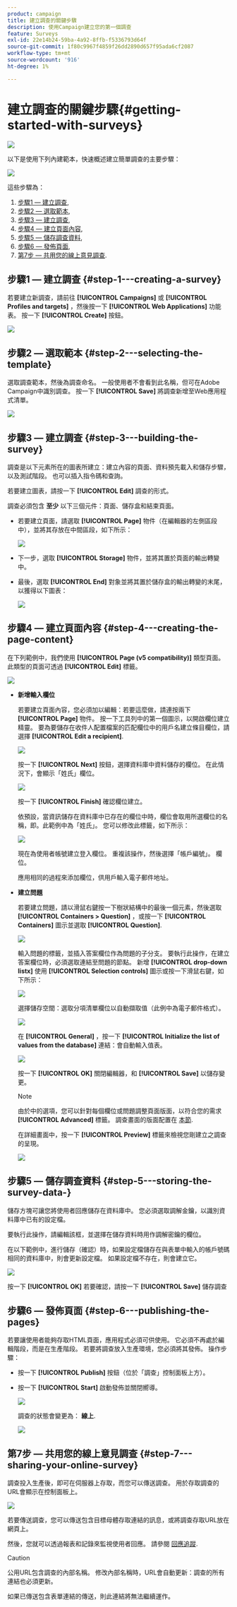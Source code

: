 ```yaml
---
product: campaign
title: 建立調查的關鍵步驟
description: 使用Campaign建立您的第一個調查
feature: Surveys
exl-id: 22e14b24-59ba-4a92-8ffb-f5336793d64f
source-git-commit: 1f80c9967f4859f26dd2890d657f95ada6cf2087
workflow-type: tm+mt
source-wordcount: '916'
ht-degree: 1%

---
```


# 建立調查的關鍵步驟{#getting-started-with-surveys}

![](../../assets/common.svg)

以下是使用下列內建範本，快速概述建立簡單調查的主要步驟：

![](assets/s_ncs_admin_survey_result.png)

這些步驟為：

1. [步驟1 — 建立調查](#step-1---creating-a-survey),
1. [步驟2 — 選取範本](#step-2---selecting-the-template),
1. [步驟3 — 建立調查](#step-3---building-the-survey),
1. [步驟4 — 建立頁面內容](#step-4---creating-the-page-content),
1. [步驟5 — 儲存調查資料](#step-5---storing-the-survey-data-),
1. [步驟6 — 發佈頁面](#step-6---publishing-the-pages),
1. [第7步 — 共用您的線上意見調查](#step-7---sharing-your-online-survey).

## 步驟1 — 建立調查 {#step-1---creating-a-survey}

若要建立新調查，請前往 **[!UICONTROL Campaigns]** 或 **[!UICONTROL Profiles and targets]** ，然後按一下 **[!UICONTROL Web Applications]** 功能表。 按一下 **[!UICONTROL Create]** 按鈕。

![](assets/s_ncs_admin_survey_create.png)

## 步驟2 — 選取範本 {#step-2---selecting-the-template}

選取調查範本，然後為調查命名。 一般使用者不會看到此名稱，但可在Adobe Campaign中識別調查。 按一下 **[!UICONTROL Save]** 將調查新增至Web應用程式清單。

![](assets/s_ncs_admin_survey_wz_00.png)

## 步驟3 — 建立調查 {#step-3---building-the-survey}

調查是以下元素所在的圖表所建立：建立內容的頁面、資料預先載入和儲存步驟，以及測試階段。 也可以插入指令碼和查詢。

若要建立圖表，請按一下 **[!UICONTROL Edit]** 調查的形式。

調查必須包含 **至少** 以下三個元件：頁面、儲存盒和結束頁面。

* 若要建立頁面，請選取 **[!UICONTROL Page]** 物件（在編輯器的左側區段中），並將其存放在中間區段，如下所示：

   ![](assets/s_ncs_admin_survey_new_page.png)

* 下一步，選取 **[!UICONTROL Storage]** 物件，並將其置於頁面的輸出轉變中。
* 最後，選取 **[!UICONTROL End]** 對象並將其置於儲存盒的輸出轉變的末尾，以獲得以下圖表：

   ![](assets/s_ncs_admin_survey_end.png)

## 步驟4 — 建立頁面內容 {#step-4---creating-the-page-content}

在下列範例中，我們使用 **[!UICONTROL Page (v5 compatibility)]** 類型頁面。 此類型的頁面可透過 **[!UICONTROL Edit]** 標籤。

![](assets/s_ncs_admin_survey_pagev5.png)

* **新增輸入欄位**

   若要建立頁面內容，您必須加以編輯：若要這麼做，請連按兩下 **[!UICONTROL Page]** 物件。 按一下工具列中的第一個圖示，以開啟欄位建立精靈。 要為要儲存在收件人配置檔案的匹配欄位中的用戶名建立條目欄位，請選擇 **[!UICONTROL Edit a recipient]**.

   ![](assets/s_ncs_admin_survey_add_field_menu.png)

   按一下 **[!UICONTROL Next]** 按鈕，選擇資料庫中資料儲存的欄位。 在此情況下，會顯示「姓氏」欄位。

   ![](assets/s_ncs_admin_survey_choose_field.png)

   按一下 **[!UICONTROL Finish]** 確認欄位建立。

   依預設，當資訊儲存在資料庫中已存在的欄位中時，欄位會取用所選欄位的名稱，即。此範例中為「姓氏」。 您可以修改此標籤，如下所示：

   ![](assets/s_ncs_admin_survey_change_label.png)

   現在為使用者帳號建立登入欄位。 重複該操作，然後選擇「帳戶編號」。 欄位。

   應用相同的過程來添加欄位，供用戶輸入電子郵件地址。

* **建立問題**

   若要建立問題，請以滑鼠右鍵按一下樹狀結構中的最後一個元素，然後選取 **[!UICONTROL Containers > Question]** ，或按一下 **[!UICONTROL Containers]** 圖示並選取 **[!UICONTROL Question]**.

   ![](assets/s_ncs_admin_survey_add_qu.png)

   輸入問題的標籤，並插入答案欄位作為問題的子分支。 要執行此操作，在建立答案欄位時，必須選取連結至問題的節點。 新增 **[!UICONTROL drop-down listx]** 使用 **[!UICONTROL Selection controls]** 圖示或按一下滑鼠右鍵，如下所示：

   ![](assets/s_ncs_admin_survey_add_list.png)

   選擇儲存空間：選取分項清單欄位以自動擷取值（此例中為電子郵件格式）。

   ![](assets/s_ncs_admin_survey_add_itz_list.png)

   在 **[!UICONTROL General]** ，按一下 **[!UICONTROL Initialize the list of values from the database]** 連結：會自動輸入值表。

   ![](assets/s_ncs_admin_survey_add_value.png)

   按一下 **[!UICONTROL OK]** 關閉編輯器，和 **[!UICONTROL Save]** 以儲存變更。

   >[!NOTE]
   >
   >由於中的選項，您可以針對每個欄位或問題調整頁面版面，以符合您的需求 **[!UICONTROL Advanced]** 標籤。 調查畫面的版面配置在 [本節](../../web/using/about-web-forms.md).

   在詳細畫面中，按一下 **[!UICONTROL Preview]** 標籤來檢視您剛建立之調查的呈現。

   ![](assets/s_ncs_admin_survey_preview.png)

## 步驟5 — 儲存調查資料 {#step-5---storing-the-survey-data-}

儲存方塊可讓您將使用者回應儲存在資料庫中。 您必須選取調解金鑰，以識別資料庫中已有的設定檔。

要執行此操作，請編輯該框，並選擇在儲存資料時用作調解密鑰的欄位。

在以下範例中，進行儲存（確認）時，如果設定檔儲存在與表單中輸入的帳戶號碼相同的資料庫中，則會更新設定檔。 如果設定檔不存在，則會建立它。

![](assets/s_ncs_admin_survey_save_edit.png)

按一下 **[!UICONTROL OK]** 若要確認，請按一下 **[!UICONTROL Save]** 儲存調查

## 步驟6 — 發佈頁面 {#step-6---publishing-the-pages}

若要讓使用者能夠存取HTML頁面，應用程式必須可供使用。 它必須不再處於編輯階段，而是在生產階段。 若要將調查放入生產環境，您必須將其發佈。 操作步驟：

* 按一下 **[!UICONTROL Publish]** 按鈕（位於「調查」控制面板上方）。
* 按一下 **[!UICONTROL Start]** 啟動發佈並關閉嚮導。

   ![](assets/s_ncs_admin_survey_start_publ.png)

   調查的狀態會變更為： **線上**.

   ![](assets/survey_published.png)

## 第7步 — 共用您的線上意見調查 {#step-7---sharing-your-online-survey}

調查投入生產後，即可在伺服器上存取，而您可以傳送調查。 用於存取調查的URL會顯示在控制面板上。

![](assets/survey_url_from_dashboard.png)

若要傳送調查，您可以傳送包含目標母體存取連結的訊息，或將調查存取URL放在網頁上。

然後，您就可以透過報表和記錄來監視使用者回應。 請參閱 [回應追蹤](../../surveys/using/publish--track-and-use-collected-data.md#response-tracking).

>[!CAUTION]
>
>公用URL包含調查的內部名稱。 修改內部名稱時，URL會自動更新：調查的所有連結也必須更新。
>
>如果已傳送包含表單連結的傳送，則此連結將無法繼續運作。
